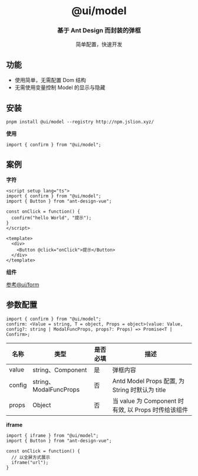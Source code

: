 <h1 align="center">@ui/model</h1>

<div align="center">
  <h3>基于 Ant Design 而封装的弹框</h3>
  <p>简单配置，快速开发</p>
</div>

## 功能

- 使用简单，无需配置 Dom 结构
- 无需使用变量控制 Model 的显示与隐藏

## 安装

```
pnpm install @ui/model --registry http://npm.jslion.xyz/
```

**使用**

```
import { confirm } from "@ui/model";
```

## 案例

**字符**
```
<script setup lang="ts">
import { confirm } from "@ui/model";
import { Button } from "ant-design-vue";

const onClick = function() {
  confirm("hello World", "提示");
}
</script>

<template>
  <div>
    <Button @click="onClick">提示</Button>
  </div>
</template>
```


**组件**

[参考@ui/form](https://github.com/eci-ui/form#readme)

## 参数配置

```
import { confirm } from "@ui/model";
confirm: <Value = string, T = object, Props = object>(value: Value, config?: string | ModalFuncProps, props?: Props) => Promise<T | Confirm>;
```

名称 | 类型 | 是否必填 | 描述
-- | -- | -- | -- 
value | string、Component | 是 | 弹框内容
config | string、ModalFuncProps | 否 | Antd Model Props 配置, 为 String 时默认为 title
props | Object | 否 | 当 value 为 Component 时有效, 以 Props 时传给该组件



**iframe**

```
import { iframe } from "@ui/model";
import { Button } from "ant-design-vue";

const onClick = function() {
  // 以全屏方式展示
  iframe("url");
}